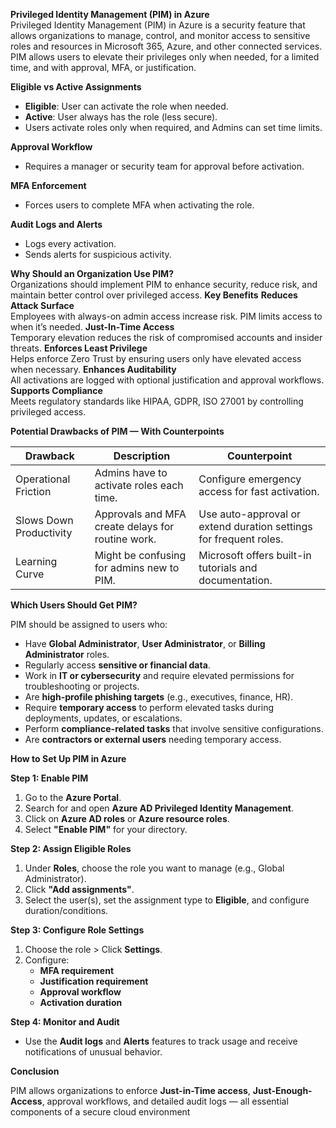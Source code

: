 **Privileged Identity Management (PIM) in Azure**  
Privileged Identity Management (PIM) in Azure is a security feature that allows organizations to manage, control, and monitor access to sensitive roles and resources in Microsoft 365, Azure, and other connected services.  
PIM allows users to elevate their privileges only when needed, for a limited time, and with approval, MFA, or justification.

**Eligible vs Active Assignments**
- **Eligible**: User can activate the role when needed.  
- **Active**: User always has the role (less secure).  
- Users activate roles only when required, and Admins can set time limits.

**Approval Workflow**
- Requires a manager or security team for approval before activation.

**MFA Enforcement**
- Forces users to complete MFA when activating the role.
  
**Audit Logs and Alerts**  
- Logs every activation.  
- Sends alerts for suspicious activity.
  
**Why Should an Organization Use PIM?**  
Organizations should implement PIM to enhance security, reduce risk, and maintain better control over privileged access.
**Key Benefits**
**Reduces Attack Surface**  
  Employees with always-on admin access increase risk. PIM limits access to when it’s needed.
**Just-In-Time Access**  
  Temporary elevation reduces the risk of compromised accounts and insider threats.
**Enforces Least Privilege**  
  Helps enforce Zero Trust by ensuring users only have elevated access when necessary.
**Enhances Auditability**  
  All activations are logged with optional justification and approval workflows.
**Supports Compliance**  
  Meets regulatory standards like HIPAA, GDPR, ISO 27001 by controlling privileged access.

**Potential Drawbacks of PIM — With Counterpoints**

| **Drawback**             | **Description**                                                           | **Counterpoint**                                                          |
|--------------------------|---------------------------------------------------------------------------|---------------------------------------------------------------------------|
| Operational Friction     | Admins have to activate roles each time.                                  | Configure emergency access for fast activation.                          |
| Slows Down Productivity  | Approvals and MFA create delays for routine work.                         | Use auto-approval or extend duration settings for frequent roles.        |
| Learning Curve           | Might be confusing for admins new to PIM.                                 | Microsoft offers built-in tutorials and documentation.                   |

**Which Users Should Get PIM?**

PIM should be assigned to users who:

- Have **Global Administrator**, **User Administrator**, or **Billing Administrator** roles.  
- Regularly access **sensitive or financial data**.  
- Work in **IT or cybersecurity** and require elevated permissions for troubleshooting or projects.  
- Are **high-profile phishing targets** (e.g., executives, finance, HR).  
- Require **temporary access** to perform elevated tasks during deployments, updates, or escalations.  
- Perform **compliance-related tasks** that involve sensitive configurations.  
- Are **contractors or external users** needing temporary access.

**How to Set Up PIM in Azure**

**Step 1: Enable PIM**

1. Go to the **Azure Portal**.  
2. Search for and open **Azure AD Privileged Identity Management**.  
3. Click on **Azure AD roles** or **Azure resource roles**.  
4. Select **"Enable PIM"** for your directory.

**Step 2: Assign Eligible Roles**

1. Under **Roles**, choose the role you want to manage (e.g., Global Administrator).  
2. Click **"Add assignments"**.  
3. Select the user(s), set the assignment type to **Eligible**, and configure duration/conditions.

**Step 3: Configure Role Settings**

1. Choose the role > Click **Settings**.  
2. Configure:  
   - **MFA requirement**  
   - **Justification requirement**  
   - **Approval workflow**  
   - **Activation duration**

**Step 4: Monitor and Audit**

- Use the **Audit logs** and **Alerts** features to track usage and receive notifications of unusual behavior.

**Conclusion**

PIM allows organizations to enforce **Just-in-Time access**, **Just-Enough-Access**, approval workflows, and detailed audit logs — all essential components of a secure cloud environment
